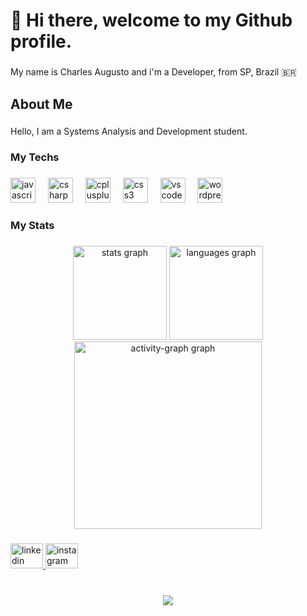 <h1 align="left">👋 Hi there, welcome to my Github profile.</h1>

###

<p align="left">My name is Charles Augusto and i'm a Developer, from SP, Brazil 🇧🇷</p>

###

<h2 align="left">About Me</h2>

###

<p align="left">Hello, I am a Systems Analysis and Development student.</p>

###

<h3 align="left">My Techs</h3>

###

<div align="left">
  <img src="https://skillicons.dev/icons?i=js" height="40" alt="javascript logo"  />
  <img width="12" />
  <img src="https://skillicons.dev/icons?i=cs" height="40" alt="csharp logo"  />
  <img width="12" />
  <img src="https://skillicons.dev/icons?i=cpp" height="40" alt="cplusplus logo"  />
  <img width="12" />
  <img src="https://skillicons.dev/icons?i=css" height="40" alt="css3 logo"  />
  <img width="12" />
  <img src="https://skillicons.dev/icons?i=vscode" height="40" alt="vscode logo"  />
  <img width="12" />
  <img src="https://skillicons.dev/icons?i=wordpress" height="40" alt="wordpress logo"  />
</div>

###

<h3 align="left">My Stats</h3>

###

<div align="center">
  <img src="https://github-readme-stats.vercel.app/api?username=Charles-alsouza&hide_title=false&hide_rank=false&show_icons=true&include_all_commits=true&count_private=true&disable_animations=false&theme=material-palenight&locale=en&hide_border=false&order=1" height="150" alt="stats graph"  />
  <img src="https://github-readme-stats.vercel.app/api/top-langs?username=Charles-alsouza&locale=en&hide_title=false&layout=compact&card_width=320&langs_count=5&theme=material-palenight&hide_border=false&order=2" height="150" alt="languages graph"  />
  <img src="https://github-readme-activity-graph.vercel.app/graph?username=Charles-alsouza&radius=16&theme=material-palenight&area=true&order=5" height="300" alt="activity-graph graph"  />
</div>

###

<div align="left">
  <a href="https://www.linkedin.com/in/charles-augusto-851594236/" target="_blank">
    <img src="https://raw.githubusercontent.com/maurodesouza/profile-readme-generator/master/src/assets/icons/social/linkedin/default.svg" width="52" height="40" alt="linkedin logo"  />
  </a>
  <a href="https://www.instagram.com/p/C0wv3hxrdsH/?img_index=1https://www.instagram.com/p/C0wv3hxrdsH/?img_index=1" target="_blank">
    <img src="https://raw.githubusercontent.com/maurodesouza/profile-readme-generator/master/src/assets/icons/social/instagram/default.svg" width="52" height="40" alt="instagram logo"  />
  </a>
</div>

###

<br clear="both">

<div align="center">
  <img src="https://visitor-badge.laobi.icu/badge?page_id=Charles-alsouza.Charles-alsouza&left_color=rebeccapurple&right_color=purple"  />
</div>

###
